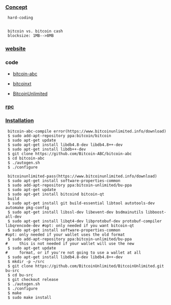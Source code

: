 ### [Concept](https://en.wikipedia.org/wiki/Bitcoin_Cash)

     hard-coding
     

     bitcoin vs. bitcoin cash
     blocksize: 1MB-->8MB

### [website](https://www.bitcoincash.org/)

### code

   - [bitcoin-abc](https://github.com/Bitcoin-ABC/bitcoin-abc)
   
   - [bitcoinxt](https://github.com/bitcoinxt/bitcoinxt)
   
   - [BitcoinUnlimited](https://github.com/BitcoinUnlimited/BitcoinUnlimited)
   
### [rpc](https://github.com/paOol/Bitcoin-Cash-RPC)

### [Installation](https://github.com/Bitcoin-ABC/bitcoin-abc/blob/master/doc/build-unix.md#to-build)

     bitcoin-abc-compile error(https://www.bitcoinunlimited.info/download)
     $ sudo add-apt-repository ppa:bitcoin/bitcoin
     $ sudo apt-get update
     $ sudo apt-get install libdb4.8-dev libdb4.8++-dev
     $ sudo apt-get install libdb++-dev
     $ git clone https://github.com/Bitcoin-ABC/bitcoin-abc
     $ cd bitcoin-abc
     $ ./autogen.sh
     $ ./configure
     
     bitcoinunlimited-pass(https://www.bitcoinunlimited.info/download)
     $ sudo apt-get install software-properties-common
     $ sudo add-apt-repository ppa:bitcoin-unlimited/bu-ppa
     $ sudo apt-get update
     $ sudo apt-get install bitcoind bitcoin-qt
     build
     $ sudo apt-get install git build-essential libtool autotools-dev automake pkg-config
     $ sudo apt-get install libssl-dev libevent-dev bsdmainutils libboost-all-dev
     $ sudo apt-get install libqt4-dev libprotobuf-dev protobuf-compiler libqrencode-dev #opt: only needed if you want bitcoin-qt
     $ sudo apt-get install software-properties-common                               #opt: only needed if your wallet uses the old format
     $ sudo add-apt-repository ppa:bitcoin-unlimited/bu-ppa                          #     this is not needed if your wallet will use the new
     $ sudo apt-get update                                                           #     format, or if you're not going to use a wallet at all
     $ sudo apt-get install libdb4.8-dev libdb4.8++-dev
     $ mkdir -p ~/src
     $ git clone https://github.com/BitcoinUnlimited/BitcoinUnlimited.git bu-src
     $ cd bu-src
     $ git checkout release
     $ ./autogen.sh
     $ ./configure
     $ make
     $ sudo make install
